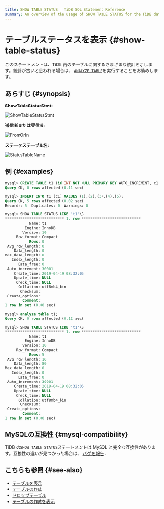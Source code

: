 ```yaml
---
title: SHOW TABLE STATUS | TiDB SQL Statement Reference
summary: An overview of the usage of SHOW TABLE STATUS for the TiDB database.
---
```


# テーブルステータスを表示 {#show-table-status}

このステートメントは、TiDB 内のテーブルに関するさまざまな統計を示します。統計が古いと思われる場合は、 [`ANALYZE TABLE`](/sql-statements/sql-statement-analyze-table.md)を実行することをお勧めします。

## あらすじ {#synopsis}

**ShowTableStatusStmt:**

![ShowTableStatusStmt](https://download.pingcap.com/images/docs/sqlgram/ShowTableStatusStmt.png)

**送信者または受信者:**

![FromOrIn](https://download.pingcap.com/images/docs/sqlgram/FromOrIn.png)

**ステータステーブル名:**

![StatusTableName](https://download.pingcap.com/images/docs/sqlgram/StatusTableName.png)

## 例 {#examples}

```sql
mysql> CREATE TABLE t1 (id INT NOT NULL PRIMARY KEY AUTO_INCREMENT, c1 INT NOT NULL);
Query OK, 0 rows affected (0.11 sec)

mysql> INSERT INTO t1 (c1) VALUES (1),(2),(3),(4),(5);
Query OK, 5 rows affected (0.02 sec)
Records: 5  Duplicates: 0  Warnings: 0

mysql> SHOW TABLE STATUS LIKE 't1'\G
*************************** 1. row ***************************
           Name: t1
         Engine: InnoDB
        Version: 10
     Row_format: Compact
           Rows: 0
 Avg_row_length: 0
    Data_length: 0
Max_data_length: 0
   Index_length: 0
      Data_free: 0
 Auto_increment: 30001
    Create_time: 2019-04-19 08:32:06
    Update_time: NULL
     Check_time: NULL
      Collation: utf8mb4_bin
       Checksum:
 Create_options:
        Comment:
1 row in set (0.00 sec)

mysql> analyze table t1;
Query OK, 0 rows affected (0.12 sec)

mysql> SHOW TABLE STATUS LIKE 't1'\G
*************************** 1. row ***************************
           Name: t1
         Engine: InnoDB
        Version: 10
     Row_format: Compact
           Rows: 5
 Avg_row_length: 16
    Data_length: 80
Max_data_length: 0
   Index_length: 0
      Data_free: 0
 Auto_increment: 30001
    Create_time: 2019-04-19 08:32:06
    Update_time: NULL
     Check_time: NULL
      Collation: utf8mb4_bin
       Checksum:
 Create_options:
        Comment:
1 row in set (0.00 sec)
```

## MySQLの互換性 {#mysql-compatibility}

TiDB の`SHOW TABLE STATUS`ステートメントは MySQL と完全な互換性があります。互換性の違いが見つかった場合は、 [バグを報告](https://docs.pingcap.com/tidb/stable/support) .

## こちらも参照 {#see-also}

-   [テーブルを表示](/sql-statements/sql-statement-show-tables.md)
-   [テーブルの作成](/sql-statements/sql-statement-create-table.md)
-   [ドロップテーブル](/sql-statements/sql-statement-drop-table.md)
-   [テーブルの作成を表示](/sql-statements/sql-statement-show-create-table.md)
